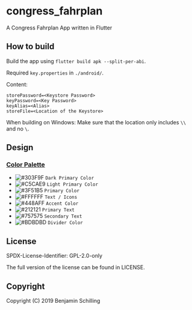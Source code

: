 # congress_fahrplan
A Congress Fahrplan App written in Flutter

## How to build

Build the app using `flutter build apk --split-per-abi`.

Required `key.properties` in `./android/`.

Content:

```
storePassword=<Keystore Password>
keyPassword=<Key Password>
keyAlias=<Alias>
storeFile=<Location of the Keystore>
```

When building on Windows: Make sure that the location only includes `\\` and no `\`.

## Design

### [Color Palette](https://www.materialpalette.com/indigo/blue)

- ![#303F9F](https://placehold.it/15/303F9F/000000?text=+) `Dark Primary Color`
- ![#C5CAE9](https://placehold.it/15/C5CAE9/000000?text=+) `Light Primary Color`
- ![#3F51B5](https://placehold.it/15/3F51B5/000000?text=+) `Primary Color`
- ![#FFFFFF](https://placehold.it/15/FFFFFF/000000?text=+) `Text / Icons`
- ![#448AFF](https://placehold.it/15/448AFF/000000?text=+) `Accent Color`
- ![#212121](https://placehold.it/15/212121/000000?text=+) `Primary Text`
- ![#757575](https://placehold.it/15/757575/000000?text=+) `Secondary Text`
- ![#BDBDBD](https://placehold.it/15/BDBDBD/000000?text=+) `Divider Color`

## License
SPDX-License-Identifier: GPL-2.0-only

The full version of the license can be found in LICENSE.

## Copyright
Copyright (C) 2019 Benjamin Schilling



